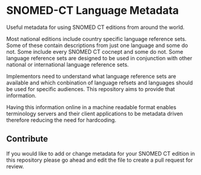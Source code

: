 # SNOMED-CT Language Metadata
Useful metadata for using SNOMED CT editions from around the world.

Most national editions include country specific language reference sets. Some of these contain descriptions from just one language and some do not. Some include every SNOMED CT cocnept and some do not. Some language reference sets are designed to be used in conjunction with other national or international language reference sets.

Implementors need to understand what language reference sets are available and which conbination of language refsets and languages should be used for specific audiences. This repository aims to provide that information.

Having this information online in a machine readable format enables terminology servers and their client applications to be metadata driven therefore reducing the need for hardcoding.

## Contribute
If you would like to add or change metadata for your SNOMED CT edition in this repository please go ahead and edit the file to create a pull request for review.
